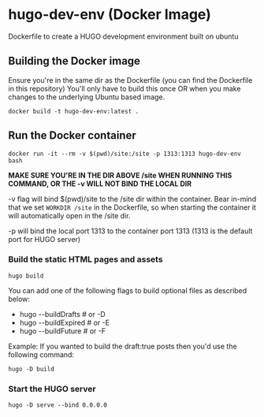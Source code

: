 # hugo-dev-env (Docker Image)
Dockerfile to create a HUGO development environment built on ubuntu

## Building the Docker image
Ensure you're in the same dir as the Dockerfile (you can find the Dockerfile in this repository)
You'll only have to build this once OR when you make changes to the underlying Ubuntu based image.
```
docker build -t hugo-dev-env:latest .
```

## Run the Docker container
```
docker run -it --rm -v $(pwd)/site:/site -p 1313:1313 hugo-dev-env bash
```
**MAKE SURE YOU'RE IN THE DIR ABOVE /site WHEN RUNNING THIS COMMAND, OR THE -v WILL NOT BIND THE LOCAL DIR**

-v flag will bind $(pwd)/site to the /site dir within the container. 
Bear in-mind that we set `WORKDIR /site` in the Dockerfile, so when starting the container it will automatically open in the /site dir.

-p will bind the local port 1313 to the container port 1313 (1313 is the default port for HUGO server)

### Build the static HTML pages and assets
```
hugo build
```
You can add one of the following flags to build optional files as described below:

* hugo --buildDrafts    # or -D
* hugo --buildExpired   # or -E
* hugo --buildFuture    # or -F

Example:
If you wanted to build the draft:true posts then you'd use the following command:
```
hugo -D build
```

### Start the HUGO server
```
hugo -D serve --bind 0.0.0.0
```
